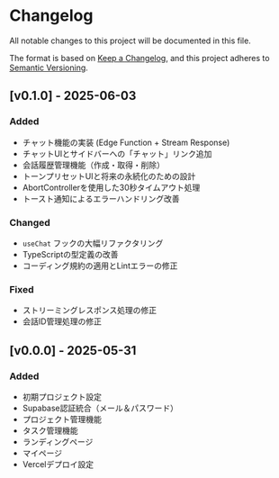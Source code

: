 # Changelog

All notable changes to this project will be documented in this file.

The format is based on [Keep a Changelog](https://keepachangelog.com/en/1.0.0/),
and this project adheres to [Semantic Versioning](https://semver.org/spec/v2.0.0.html).

## [v0.1.0] - 2025-06-03

### Added
- チャット機能の実装 (Edge Function + Stream Response)
- チャットUIとサイドバーへの「チャット」リンク追加
- 会話履歴管理機能（作成・取得・削除）
- トーンプリセットUIと将来の永続化のための設計
- AbortControllerを使用した30秒タイムアウト処理
- トースト通知によるエラーハンドリング改善

### Changed
- `useChat` フックの大幅リファクタリング
- TypeScriptの型定義の改善
- コーディング規約の適用とLintエラーの修正

### Fixed
- ストリーミングレスポンス処理の修正
- 会話ID管理処理の修正

## [v0.0.0] - 2025-05-31

### Added
- 初期プロジェクト設定
- Supabase認証統合（メール＆パスワード）
- プロジェクト管理機能
- タスク管理機能
- ランディングページ
- マイページ
- Vercelデプロイ設定
